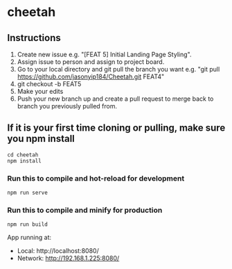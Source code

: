 # cheetah

## Instructions
1. Create new issue e.g. "[FEAT 5] Initial Landing Page Styling".
2. Assign issue to person and assign to project board.
3. Go to your local directory and git pull the branch you want e.g. "git pull https://github.com/jasonyip184/Cheetah.git FEAT4"
4. git checkout -b FEAT5
5. Make your edits
6. Push your new branch up and create a pull request to merge back to branch you previously pulled from.


## If it is your first time cloning or pulling, make sure you npm install
```
cd cheetah
npm install
```
### Run this to compile and hot-reload for development
```
npm run serve
```
### Run this to compile and minify for production
```
npm run build
```
App running at:
  - Local:   http://localhost:8080/
  - Network: http://192.168.1.225:8080/

